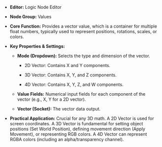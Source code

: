 - **Editor:** Logic Node Editor
    
- **Node Group:** Values
    
- **Core Function:** Provides a vector value, which is a container for multiple float numbers, typically used to represent positions, rotations, scales, or colors.
    
- **Key Properties & Settings:**
    
    - **Mode (Dropdown):** Selects the type and dimension of the vector.
        
        - 2D Vector: Contains X and Y components.
            
        - 3D Vector: Contains X, Y, and Z components.
            
        - 4D Vector: Contains X, Y, Z, and W components.
            
    - **Value Fields:** Numerical input fields for each component of the vector (e.g., X, Y for a 2D vector).
        
    - **Vector (Socket):** The vector data output.
        
- **Practical Application:** Crucial for any 3D math. A 2D Vector is used for screen coordinates. A 3D Vector is fundamental for setting object positions (Set World Position), defining movement direction (Apply Movement), or representing RGB colors. A 4D Vector can represent RGBA colors (including an alpha/transparency channel).
